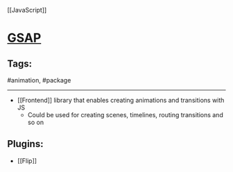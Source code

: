 [[JavaScript]]

# [GSAP](https://greensock.com/docs/v3/GSAP/)

## Tags:
#animation, #package 

---

- [[Frontend]] library that enables creating animations and transitions with JS
	- Could be used for creating scenes, timelines, routing transitions and so on

## Plugins:
- [[Flip]]